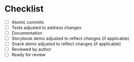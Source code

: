 # Checklist

* [ ] Atomic commits
* [ ] Tests adjusted to address changes
* [ ] Documentation
* [ ] Storybook demo adjusted to reflect changes (if applicable)
* [ ] Snack demo adjusted to reflect changes (if applicable)
* [ ] Reviewed by author
* [ ] Ready for review
